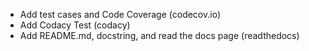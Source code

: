 - Add test cases and Code Coverage (codecov.io)
- Add Codacy Test (codacy)
- Add README.md, docstring, and read the docs page (readthedocs)